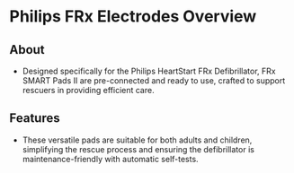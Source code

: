 # Philips FRx Electrodes Overview

## About

- Designed specifically for the Philips HeartStart FRx Defibrillator, FRx SMART Pads II are pre-connected and ready to use, crafted to support rescuers in providing efficient care.

## Features

- These versatile pads are suitable for both adults and children, simplifying the rescue process and ensuring the defibrillator is maintenance-friendly with automatic self-tests.
